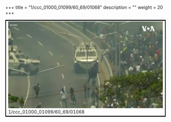 +++
title = "1/ccc_01000_01099/60_69/01068"
description = ""
weight = 20
+++

<table style="border:2px solid black;max-width:800px;max-height:800px;" 
><tr><td>
<img class="center-fit-jpg"
src="/jpg_/aaa_20190430_NxaOmWaI8sI_01067.jpg">
1/ccc_01000_01099/60_69/01068
</img></td></tr></table>
